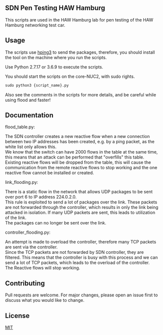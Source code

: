 ## SDN Pen Testing HAW Hamburg

This scripts are used in the HAW Hamburg lab for pen testing of the HAW Hamburg networking test car.

## Usage

The scripts use [hping3](https://linux.die.net/man/8/hping3) to send the packages, therefore, you should install the tool on the machine where you run the scripts.

Use Python 2.7.17 or 3.6.9 to execute the scripts.

You should start the scripts on the core-NUC2, with sudo rights.

```python
sudo python3 {script_name}.py
```
Also see the comments in the scripts for more details, and be careful while using flood and faster!

## Documentation
flood_table.py:

The SDN controller creates a new reactive flow when a new connection between two IP addresses has been created, e.g. by a ping packet, as the white list only allows this.\
We know that the switch can have 2000 flows in the table at the same time, this means that an attack can be performed that "overfills" this table.\
Existing reactive flows will be dropped from the table, this will cause the communication from the remote reactive flows to stop working and the one reactive flow cannot be installed or created.

link_flooding.py:

There is a static flow in the network that allows UDP packages to be sent over port 6 to IP address 224.0.2.0.\
This rule is exploited to send a lot of packages over the link. These packets are not forwarded through the controller, which results in only the link being attacked in isolation. If many UDP packets are sent, this leads to utilization of the link.\
The packages can no longer be sent over the link.

controller_flooding.py:

An attempt is made to overload the controller, therefore many TCP packets are sent via the controller.\
Since the TCP packets are not forwarded by SDN controller, they are filtered. This means that the controller is busy with this process and we can send a lot of TCP packets, which leads to the overload of the controller.\
The Reactive flows will stop working.

## Contributing
Pull requests are welcome. For major changes, please open an issue first to discuss what you would like to change.

## License
[MIT](https://choosealicense.com/licenses/mit/)